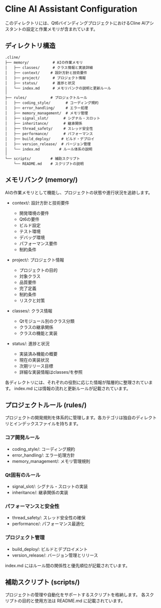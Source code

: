 # Cline AI Assistant Configuration

このディレクトリには、Qt6バインディングプロジェクトにおけるCline AIアシスタントの設定と作業メモリが含まれています。

## ディレクトリ構造

```
.cline/
├── memory/           # AIの作業メモリ
│   ├── classes/      # クラス情報と実装詳細
│   ├── context/     # 設計方針と技術要件
│   ├── project/      # プロジェクト情報
│   ├── status/       # 進捗と状況
│   └── index.md      # メモリバンクの説明と更新ルール
│
├── rules/           # プロジェクトルール
│   ├── coding_style/       # コーディング規約
│   ├── error_handling/     # エラー処理
│   ├── memory_management/  # メモリ管理
│   ├── signal_slot/       # シグナル・スロット
│   ├── inheritance/       # 継承関係
│   ├── thread_safety/     # スレッド安全性
│   ├── performance/       # パフォーマンス
│   ├── build_deploy/     # ビルド・デプロイ
│   ├── version_release/  # バージョン管理
│   └── index.md         # ルール体系の説明
│
└── scripts/         # 補助スクリプト
    └── README.md    # スクリプトの説明
```

## メモリバンク (memory/)

AIの作業メモリとして機能し、プロジェクトの状態や進行状況を追跡します。

- context/: 設計方針と技術要件
  - 開発環境の要件
  - Qt6の要件
  - ビルド設定
  - テスト環境
  - デバッグ環境
  - パフォーマンス要件
  - 制約条件

- project/: プロジェクト情報
  - プロジェクトの目的
  - 対象クラス
  - 品質要件
  - 完了定義
  - 制約条件
  - リスクと対策

- classes/: クラス情報
  - Qtモジュール別のクラス分類
  - クラスの継承関係
  - クラスの機能と実装

- status/: 進捗と状況
  - 実装済み機能の概要
  - 現在の実装状況
  - 次期リリース目標
  - 詳細な実装情報はclasses/を参照

各ディレクトリには、それぞれの役割に応じた情報が階層的に整理されています。
index.md には情報の流れと更新ルールが記載されています。

## プロジェクトルール (rules/)

プロジェクトの開発規則を体系的に管理します。各カテゴリは独自のディレクトリとインデックスファイルを持ちます。

### コア開発ルール
- coding_style/: コーディング規約
- error_handling/: エラー処理方針
- memory_management/: メモリ管理規則

### Qt固有のルール
- signal_slot/: シグナル・スロットの実装
- inheritance/: 継承関係の実装

### パフォーマンスと安全性
- thread_safety/: スレッド安全性の確保
- performance/: パフォーマンス最適化

### プロジェクト管理
- build_deploy/: ビルドとデプロイメント
- version_release/: バージョン管理とリリース

index.md にはルール間の関係性と優先順位が記載されています。

## 補助スクリプト (scripts/)

プロジェクトの管理や自動化をサポートするスクリプトを格納します。
各スクリプトの目的と使用方法は README.md に記載されています。

